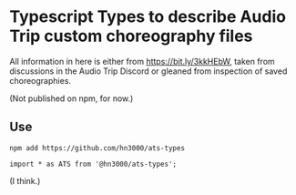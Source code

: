 
# Typescript Types to describe Audio Trip custom choreography files

All information in here is either from https://bit.ly/3kkHEbW,
taken from discussions in the Audio Trip Discord
or gleaned from inspection of saved choreographies.

(Not published on npm, for now.)

## Use

```
npm add https://github.com/hn3000/ats-types
```

```
import * as ATS from '@hn3000/ats-types';
```

(I think.)